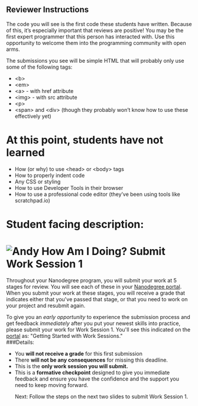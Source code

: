 ## Reviewer Instructions
The code you will see is the first code these students have written. Because of this, it’s especially important that reviews are positive! You may be the first expert programmer that this person has interacted with. Use this opportunity to welcome them into the programming community with open arms.

The submissions you see will be simple HTML that will probably only use some of the following tags:
* \<b>
* \<em>
* \<a> - with href attribute
* \<img> - with src attribute 
* \<p>
* \<span> and \<div> (though they probably won’t know how to use these effectively yet)

# At this point, students have not learned
* How (or why) to use \<head> or \<body> tags
* How to properly indent code
* Any CSS or styling
* How to use Developer Tools in their browser
* How to use a professional code editor (they’ve been using tools like scratchpad.io)


# Student facing description: 
# ![Andy](http://i.imgur.com/fdGeWES.png) How Am I Doing? Submit Work Session 1
Throughout your Nanodegree program, you will submit your work at 5 stages for review.  You will see each of these in your <a href="https://udacity.com/course/nd000" target="_blank">Nanodegree portal</a>.  When you submit your work at these stages, you will receive a grade that indicates either that you've passed that stage, or that you need to work on your project and resubmit again.  
 
To give you an <em>early opportunity</em> to experience the submission process and get feedback <em>immediately</em> after you put your newest skills into practice, please submit your work for Work Session 1.  You'll see this indicated on the <a href="https://udacity.com/course/nd000" target="_blank">portal</a> as: "Getting Started with Work Sessions."  
###Details:
<ul>
<li>You <b>will not receive a grade</b> for this first submission
<li>There <b>will not be any consequences</b> for missing this deadline.  
<li>This is the <b>only work session you will submit.</b>  
<li>This is a <b>formative checkpoint</b> designed to give you immediate feedback and ensure you have the confidence and the support you need to keep moving forward.  

Next: Follow the steps on the next two slides to submit Work Session 1.
